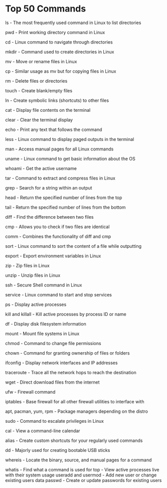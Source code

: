 # Top 50 Commands

ls - The most frequently used command in Linux to list directories

pwd - Print working directory command in Linux

cd - Linux command to navigate through directories

mkdir - Command used to create directories in Linux

mv - Move or rename files in Linux

cp - Similar usage as mv but for copying files in Linux

rm - Delete files or directories

touch - Create blank/empty files

ln - Create symbolic links (shortcuts) to other files

cat - Display file contents on the terminal

clear - Clear the terminal display

echo - Print any text that follows the command

less - Linux command to display paged outputs in the terminal

man - Access manual pages for all Linux commands

uname - Linux command to get basic information about the OS

whoami - Get the active username

tar - Command to extract and compress files in Linux

grep - Search for a string within an output

head - Return the specified number of lines from the top

tail - Return the specified number of lines from the bottom

diff - Find the difference between two files

cmp - Allows you to check if two files are identical

comm - Combines the functionality of diff and cmp

sort - Linux command to sort the content of a file while outputting

export - Export environment variables in Linux

zip - Zip files in Linux

unzip - Unzip files in Linux

ssh - Secure Shell command in Linux

service - Linux command to start and stop services

ps - Display active processes

kill and killall - Kill active processes by process ID or name

df - Display disk filesystem information

mount - Mount file systems in Linux

chmod - Command to change file permissions

chown - Command for granting ownership of files or folders

ifconfig - Display network interfaces and IP addresses

traceroute - Trace all the network hops to reach the destination

wget - Direct download files from the internet

ufw - Firewall command

iptables - Base firewall for all other firewall utilities to interface with

apt, pacman, yum, rpm - Package managers depending on the distro

sudo - Command to escalate privileges in Linux

cal - View a command-line calendar

alias - Create custom shortcuts for your regularly used commands

dd - Majorly used for creating bootable USB sticks

whereis - Locate the binary, source, and manual pages for a command


whatis - Find what a command is used for
top - View active processes live with their system usage
useradd and usermod - Add new user or change existing users data
passwd - Create or update passwords for existing users
